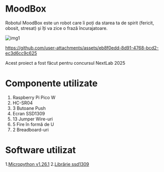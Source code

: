 # MoodBox
Robotul MoodBox este un robot care îi poți da starea ta de spirit (fericit, obosit, stresat) și îți va zice o frază încurajatoare.

![img1](https://github.com/user-attachments/assets/ace32839-ad95-4983-8fc5-788fdaeff45d)


https://github.com/user-attachments/assets/eb8f0edd-8d91-4768-bcd2-ec3d6cc9c625

Acest proiect a fost făcut pentru concursul NextLab 2025

# Componente utilizate

1. Raspberry Pi Pico W
2. HC-SR04
3. 3 Butoane Push
4. Ecran SSD1309
5. 13 Jumper Wire-uri
6. 5 Fire în formă de U
7. 2 Breadboard-uri

# Software utilizat

1.[Micropython v1.26.1](https://micropython.org/download/RPI_PICO_W/)
2.[Librărie ssd1309](https://github.com/rdagger/micropython-ssd1309)
